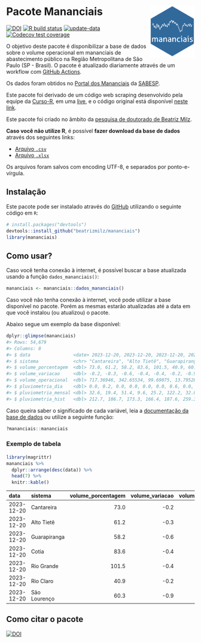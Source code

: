 
<!-- README.md is generated from README.Rmd. Please edit that file -->

# Pacote Mananciais <img src="man/figures/hexlogo.png" align="right" width = "120px"/>

<!-- badges: start -->

[![DOI](https://zenodo.org/badge/DOI/10.5281/zenodo.4733056.svg)](https://doi.org/10.5281/zenodo.4733056)
[![R build
status](https://github.com/beatrizmilz/mananciais/workflows/R-CMD-check/badge.svg)](https://github.com/beatrizmilz/mananciais/actions)
[![update-data](https://github.com/beatrizmilz/mananciais/actions/workflows/2-update_data.yaml/badge.svg)](https://github.com/beatrizmilz/mananciais/actions/workflows/2-update_data.yaml)
[![Codecov test
coverage](https://codecov.io/gh/beatrizmilz/mananciais/branch/master/graph/badge.svg)](https://codecov.io/gh/beatrizmilz/mananciais?branch=master)
<!-- badges: end -->

O objetivo deste pacote é disponibilizar a base de dados sobre o volume
operacional em mananciais de abastecimento público na Região
Metropolitana de São Paulo (SP - Brasil). O pacote é atualizado
diariamente através de um workflow com [GitHub
Actions](https://github.com/beatrizmilz/mananciais/actions).

Os dados foram obtidos no [Portal dos
Mananciais](http://mananciais.sabesp.com.br/Situacao) da
[SABESP](http://site.sabesp.com.br/site/Default.aspx).

Este pacote foi derivado de um código web scraping desenvolvido pela
equipe da [Curso-R](https://www.curso-r.com/), em uma
[live](https://youtu.be/jvZIxrMmOcQ), e o código original está
disponível [neste
link](https://github.com/curso-r/lives/blob/master/drafts/20200730_scraper_sabesp.R).

Este pacote foi criado no âmbito da [pesquisa de doutorado de Beatriz
Milz](https://beatrizmilz.github.io/tese/).

**Caso você não utilize R**, é possível **fazer download da base de
dados** através dos seguintes links:

- [Arquivo
  `.csv`](https://github.com/beatrizmilz/mananciais/raw/master/inst/extdata/mananciais.csv)
- [Arquivo
  `.xlsx`](https://github.com/beatrizmilz/mananciais/blob/master/inst/extdata/mananciais.xlsx?raw=true)

Os arquivos foram salvos com encoding UTF-8, e separados por
ponto-e-vírgula.

## Instalação

Este pacote pode ser instalado através do [GitHub](https://github.com/)
utilizando o seguinte código em `R`:

``` r
# install.packages("devtools")
devtools::install_github("beatrizmilz/mananciais")
library(mananciais)
```

## Como usar?

Caso você tenha conexão à internet, é possível buscar a base atualizada
usando a função `dados_mananciais()`:

``` r
mananciais <- mananciais::dados_mananciais() 
```

Caso você não tenha conexão à internet, você pode utilizar a base
disponível no pacote. Porém as mesmas estarão atualizadas até a data em
que você instalou (ou atualizou) o pacote.

Abaixo segue um exemplo da base disponível:

``` r
dplyr::glimpse(mananciais)
#> Rows: 54,679
#> Columns: 8
#> $ data                <date> 2023-12-20, 2023-12-20, 2023-12-20, 2023-12-20, 2…
#> $ sistema             <chr> "Cantareira", "Alto Tietê", "Guarapiranga", "Cotia…
#> $ volume_porcentagem  <dbl> 73.0, 61.2, 58.2, 83.6, 101.5, 40.9, 60.3, 73.2, 6…
#> $ volume_variacao     <dbl> -0.2, -0.3, -0.6, -0.4, -0.4, -0.2, -0.9, -0.2, -0…
#> $ volume_operacional  <dbl> 717.36946, 342.65534, 99.69075, 13.79528, 113.9075…
#> $ pluviometria_dia    <dbl> 0.0, 0.2, 0.0, 0.0, 0.0, 0.0, 0.6, 0.0, 0.0, 0.0, …
#> $ pluviometria_mensal <dbl> 32.6, 19.4, 51.4, 9.6, 25.2, 122.2, 32.0, 32.6, 19…
#> $ pluviometria_hist   <dbl> 212.7, 186.7, 173.3, 166.4, 187.6, 259.3, 214.3, 2…
```

Caso queira saber o significado de cada variável, leia a [documentação
da base de
dados](https://beatrizmilz.github.io/mananciais/reference/mananciais.html)
ou utilize a seguinte função:

``` r
?mananciais::mananciais
```

### Exemplo de tabela

``` r
library(magrittr)
mananciais %>% 
  dplyr::arrange(desc(data)) %>% 
  head(7) %>%
  knitr::kable()
```

| data       | sistema      | volume_porcentagem | volume_variacao | volume_operacional | pluviometria_dia | pluviometria_mensal | pluviometria_hist |
|:-----------|:-------------|-------------------:|----------------:|-------------------:|-----------------:|--------------------:|------------------:|
| 2023-12-20 | Cantareira   |               73.0 |            -0.2 |          717.36946 |              0.0 |                32.6 |             212.7 |
| 2023-12-20 | Alto Tietê   |               61.2 |            -0.3 |          342.65534 |              0.2 |                19.4 |             186.7 |
| 2023-12-20 | Guarapiranga |               58.2 |            -0.6 |           99.69075 |              0.0 |                51.4 |             173.3 |
| 2023-12-20 | Cotia        |               83.6 |            -0.4 |           13.79528 |              0.0 |                 9.6 |             166.4 |
| 2023-12-20 | Rio Grande   |              101.5 |            -0.4 |          113.90757 |              0.0 |                25.2 |             187.6 |
| 2023-12-20 | Rio Claro    |               40.9 |            -0.2 |            5.58579 |              0.0 |               122.2 |             259.3 |
| 2023-12-20 | São Lourenço |               60.3 |            -0.9 |           53.54012 |              0.6 |                32.0 |             214.3 |

## Como citar o pacote

[![DOI](https://zenodo.org/badge/DOI/10.5281/zenodo.4733056.svg)](https://doi.org/10.5281/zenodo.4733056)
